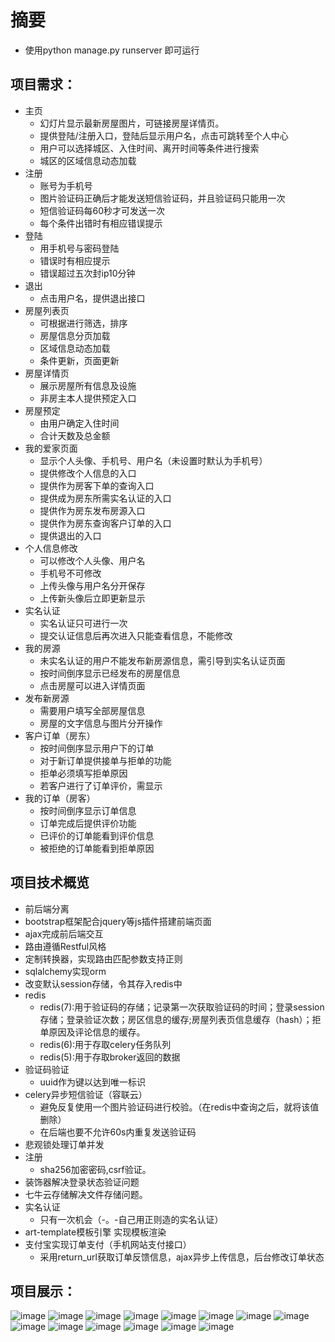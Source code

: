 # 摘要
- 使用python manage.py runserver 即可运行
## 项目需求：
- 主页
    - 幻灯片显示最新房屋图片，可链接房屋详情页。 
    - 提供登陆/注册入口，登陆后显示用户名，点击可跳转至个人中心
    - 用户可以选择城区、入住时间、离开时间等条件进行搜索
    - 城区的区域信息动态加载
- 注册
    - 账号为手机号
    - 图片验证码正确后才能发送短信验证码，并且验证码只能用一次
    - 短信验证码每60秒才可发送一次
    - 每个条件出错时有相应错误提示
- 登陆
    - 用手机号与密码登陆
    - 错误时有相应提示
    - 错误超过五次封ip10分钟
- 退出
    - 点击用户名，提供退出接口
- 房屋列表页
    - 可根据进行筛选，排序
    - 房屋信息分页加载
    - 区域信息动态加载
    - 条件更新，页面更新
- 房屋详情页
    - 展示房屋所有信息及设施
    - 非房主本人提供预定入口
- 房屋预定
    - 由用户确定入住时间
    - 合计天数及总金额
- 我的爱家页面
    - 显示个人头像、手机号、用户名（未设置时默认为手机号）
    - 提供修改个人信息的入口
    - 提供作为房客下单的查询入口
    - 提供成为房东所需实名认证的入口
    - 提供作为房东发布房源入口
    - 提供作为房东查询客户订单的入口
    - 提供退出的入口
- 个人信息修改
    - 可以修改个人头像、用户名
    - 手机号不可修改
    - 上传头像与用户名分开保存
    - 上传新头像后立即更新显示
- 实名认证
    - 实名认证只可进行一次
    - 提交认证信息后再次进入只能查看信息，不能修改
- 我的房源
    - 未实名认证的用户不能发布新房源信息，需引导到实名认证页面
    - 按时间倒序显示已经发布的房屋信息
    - 点击房屋可以进入详情页面
- 发布新房源
    - 需要用户填写全部房屋信息
    - 房屋的文字信息与图片分开操作
- 客户订单（房东）
    - 按时间倒序显示用户下的订单
    - 对于新订单提供接单与拒单的功能
    - 拒单必须填写拒单原因
    - 若客户进行了订单评价，需显示
- 我的订单（房客）
    - 按时间倒序显示订单信息
    - 订单完成后提供评价功能
    - 已评价的订单能看到评价信息
    - 被拒绝的订单能看到拒单原因
## 项目技术概览
- 前后端分离
- bootstrap框架配合jquery等js插件搭建前端页面
- ajax完成前后端交互
- 路由遵循Restful风格
- 定制转换器，实现路由匹配参数支持正则
- sqlalchemy实现orm
- 改变默认session存储，令其存入redis中
- redis
    - redis(7):用于验证码的存储；记录第一次获取验证码的时间；登录session存储；登录验证次数；房区信息的缓存;房屋列表页信息缓存（hash）；拒单原因及评论信息的缓存。
    - redis(6):用于存取celery任务队列
    - redis(5):用于存取broker返回的数据
- 验证码验证
    - uuid作为键以达到唯一标识
- celery异步短信验证（容联云）
    - 避免反复使用一个图片验证码进行校验。（在redis中查询之后，就将该值删除）
    - 在后端也要不允许60s内重复发送验证码
- 悲观锁处理订单并发 
- 注册
    - sha256加密密码,csrf验证。
- 装饰器解决登录状态验证问题
- 七牛云存储解决文件存储问题。
- 实名认证
    - 只有一次机会（-。-自己用正则造的实名认证）
- art-template模板引擎 实现模板渲染
- 支付宝实现订单支付（手机网站支付接口）
    - 采用return_url获取订单反馈信息，ajax异步上传信息，后台修改订单状态 
## 项目展示：
![image](https://github.com/luola63702168/ihome/blob/master/obj_images/index.png)
![image](https://github.com/luola63702168/ihome/blob/master/obj_images/register.png)
![image](https://github.com/luola63702168/ihome/blob/master/obj_images/login.png)
![image](https://github.com/luola63702168/ihome/blob/master/obj_images/search.png)
![image](https://github.com/luola63702168/ihome/blob/master/obj_images/home.png)
![image](https://github.com/luola63702168/ihome/blob/master/obj_images/house.png)
![image](https://github.com/luola63702168/ihome/blob/master/obj_images/myhouse.png)
![image](https://github.com/luola63702168/ihome/blob/master/obj_images/personal.png)
![image](https://github.com/luola63702168/ihome/blob/master/obj_images/search.png)
![image](https://github.com/luola63702168/ihome/blob/master/obj_images/Realname.png)
![image](https://github.com/luola63702168/ihome/blob/master/obj_images/createnewhouse.png)
![image](https://github.com/luola63702168/ihome/blob/master/obj_images/order.png)
![image](https://github.com/luola63702168/ihome/blob/master/obj_images/pay.png)
![image](https://github.com/luola63702168/ihome/blob/master/obj_images/evaluate.png)
















